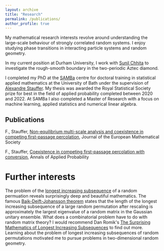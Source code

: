 ```yaml
---
layout: archive
title: "Research"
permalink: /publications/
author_profile: true
---
```


My mathematical research interests revolve around understanding the large-scale behaviour of strongly correlated random systems. I enjoy studying phase transitions in interacting particle systems and random geometry. 

In my current position at Durham University, I work with [Sunil Chhita](https://www.durham.ac.uk/staff/sunil-chhita/) to investigate the rough-smooth boundary in the two-periodic Aztec diamond.

I completed my PhD at the [SAMBa](https://samba.ac.uk/) centre for doctoral training in statistical applied mathematics at the University of Bath under the supervision of [Alexandre Stauffer](https://sites.google.com/site/alexandrestauffer/home). My thesis was awarded the Royal Statistical Society prize for best in the field of applied probability completed between 2020 and 2022. At SAMBa I also completed a Master of Research with a focus on machine learning, applied statistics and numerical linear algebra.

## Publications

F., Stauffer, [Non-equilibrium multi-scale analysis and coexistence in competing first-passage percolation](https://ems.press/journals/jems/articles/8736482), Journal of the European Mathematical Society

F., Stauffer, [Coexistence in competing first-passage percolation with conversion](https://projecteuclid.org/journals/annals-of-applied-probability/volume-32/issue-6/Coexistence-in-competing-first-passage-percolation-with-conversion/10.1214/22-AAP1792.short), Annals of Applied Probability

# Further interests

The problem of the [longest increasing subsequence]((https://en.wikipedia.org/wiki/Longest_increasing_subsequence)https://en.wikipedia.org/wiki/Longest_increasing_subsequence) of a random permuation reveals surprisingly deep and beautiful mathematics. The famous [Baik-Deift-Johansson theorem](https://en.wikipedia.org/wiki/Baik%E2%80%93Deift%E2%80%93Johansson_theorem) states that the length of the longest increasing subsequence of a large random permutation after rescaling is approximately the largest eigenvalue of a random matrix in the Gaussian unitary ensemble. What does a combinatorial problem have to do with random matrix theory? I would recommend Dan Romik's [The Surprising Mathematics of Longest Increasing Subsequences](https://www.cambridge.org/core/books/surprising-mathematics-of-longest-increasing-subsequences/F55A82ACEE3E0F78EE8968D3C42FB45C) to find out more. Learning about the problem of longest increasing subsequences of random permutations motivated me to pursue problems in two-dimensional random geometry.


